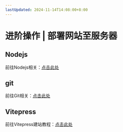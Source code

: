 ```yaml
---
lastUpdated: 2024-11-14T14:08:00+8:00
---
```


# 进阶操作 | 部署网站至服务器

## Nodejs

前往Nodejs相关：[点击此处](/Nodejs/)

## git

前往Git相关：[点击此处](/Git/)

## Vitepress

前往Vitepress建站教程：[点击此处](/VitePress/)